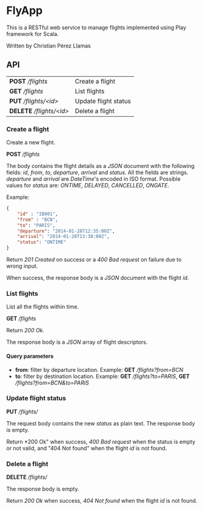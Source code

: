 # FlyApp

This is a RESTful web service to manage flights implemented using Play framework for Scala.

Written by Christian Pérez Llamas

## API

<table>
    <tr>
        <td><strong>POST</strong> <em>/flights</em></td>
        <td>Create a flight</td>
    </tr>
    <tr>
        <td><strong>GET</strong> <em>/flights</em></td>
        <td>List flights</td>
    </tr>
    <tr>
        <td><strong>PUT</strong> <em>/flights/&lt;id&gt;</em></td>
        <td>Update flight status</td>
    </tr>
    <tr>
        <td><strong>DELETE</strong> <em>/flights/&lt;id&gt;</em></td>
        <td>Delete a flight</td>
    </tr>
</table>

### Create a flight

Create a new flight.

**POST** */flights*

The body contains the flight details as a *JSON* document with the following fields: *id*, *from*, *to*, *departure*, *arrival* and *status*.
All the fields are strings. *departure* and *arrival* are *DateTime*'s encoded in ISO format. Possible values for *status* are:
*ONTIME*, *DELAYED*, *CANCELLED*, *ONGATE*.

Example:

```json
{
    "id" : "IB001",
    "from" : "BCN",
    "to": "PARIS",
    "departure": "2014-01-28T12:35:00Z",
    "arrival": "2014-01-28T13:30:00Z",
    "status": "ONTIME"
}
```

Return *201 Created* on success or a *400 Bad request* on failure due to wrong input.

When success, the response body is a *JSON* document with the flight *id*.

### List flights

List all the flights within time.

**GET** */flights*

Return *200 Ok*.

The response body is a *JSON* array of flight descriptors.

#### Query parameters

* **from**: filter by departure location. Example: **GET** */flights?from=BCN*
* **to**: filter by destination location. Example: **GET** */flights?to=PARIS*, **GET** */flights?from=BCN\&to=PARIS*

### Update flight status

**PUT** */flights/<id>*

The request body contains the new *status* as plain text. The response body is empty.

Return *200 Ok" when success, *400 Bad request* when the status is empty or not valid, and "404 Not found" when the flight *id* is not found.

### Delete a flight

**DELETE** */flights/<id>*

The response body is empty.

Return *200 Ok* when success, *404 Not found* when the flight *id* is not found.
